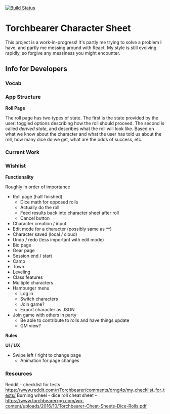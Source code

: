 [![Build Status](https://travis-ci.org/droberts-ada/torchbearer-char-sheet.svg?branch=master)](https://travis-ci.org/droberts-ada/torchbearer-char-sheet)

# Torchbearer Character Sheet

This project is a work-in-progress! It's partly me trying to solve a problem I have, and partly me messing around with React. My style is still evolving rapidly, so forgive any messiness you might encounter.

## Info for Developers

### Vocab

### App Structure

**Roll Page**

The roll page has two types of state. The first is the state provided by the user: toggled options describing how the roll should proceed. The second is called _derived state_, and describes what the roll will look like. Based on what we know about the character and what the user has told us about the roll, how many dice do we get, what are the odds of success, etc.

### Current Work

### Wishlist

**Functionality**

Roughly in order of importance

- Roll page (half finished)
  - Dice math for opposed rolls
  - Actually do the roll
  - Feed results back into character sheet after roll
  - Cancel button
- Character creation / input
- Edit mode for a character (possibly same as ^^)
- Character saved (local / cloud)
- Undo / redo (less important with edit mode)
- Bio page
- Gear page
- Session end / start
- Camp
- Town
- Leveling
- Class features
- Multiple characters
- Hamburger menu
  - Log in
  - Switch characters
  - Join game?
  - Export character as JSON
- Join game with others in party
  - Be able to contribute to rolls and have things update
  - GM view?



**Rules**



**UI / UX**

- Swipe left / right to change page
  - Animation for page changes

### Resources

Reddit - checklist for tests https://www.reddit.com/r/Torchbearer/comments/drng4p/my_checklist_for_tests/
Burning wheel - dice roll cheat sheet - https://www.torchbearerrpg.com/wp-content/uploads/2016/10/Torchbearer-Cheat-Sheets-Dice-Rolls.pdf